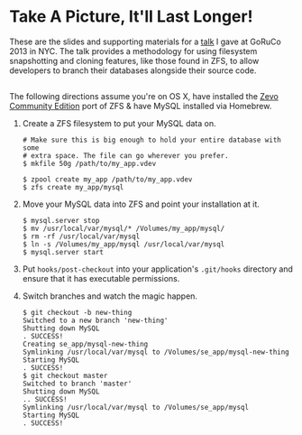 # Take A Picture, It'll Last Longer!

These are the slides and supporting materials for a [talk][1] I gave at
GoRuCo 2013 in NYC. The talk provides a methodology for using filesystem
snapshotting and cloning features, like those found in ZFS, to allow
developers to branch their databases alongside their source code.

## 

The following directions assume you're on OS X, have installed the [Zevo
Community Edition][2] port of ZFS & have MySQL installed via Homebrew.

1. Create a ZFS filesystem to put your MySQL data on.

   ```
   # Make sure this is big enough to hold your entire database with some
   # extra space. The file can go wherever you prefer.
   $ mkfile 50g /path/to/my_app.vdev

   $ zpool create my_app /path/to/my_app.vdev
   $ zfs create my_app/mysql
   ```

2. Move your MySQL data into ZFS and point your installation at it.
 
   ```
   $ mysql.server stop
   $ mv /usr/local/var/mysql/* /Volumes/my_app/mysql/
   $ rm -rf /usr/local/var/mysql
   $ ln -s /Volumes/my_app/mysql /usr/local/var/mysql
   $ mysql.server start
   ```

3. Put `hooks/post-checkout` into your application's `.git/hooks`
   directory and ensure that it has executable permissions.
4. Switch branches and watch the magic happen.

   ```
   $ git checkout -b new-thing
   Switched to a new branch 'new-thing'
   Shutting down MySQL
   . SUCCESS!
   Creating se_app/mysql-new-thing
   Symlinking /usr/local/var/mysql to /Volumes/se_app/mysql-new-thing
   Starting MySQL
   . SUCCESS!
   $ git checkout master
   Switched to branch 'master'
   Shutting down MySQL
   .. SUCCESS!
   Symlinking /usr/local/var/mysql to /Volumes/se_app/mysql
   Starting MySQL
   . SUCCESS!
   ```

[1]: http://goruco.com/speakers/2013/harrington-jd/
[2]: http://getgreenbytes.com/solutions/zevo/
